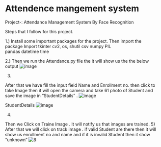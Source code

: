 # Attendence mangement system 
 
Project-: Attendance Management System By Face Recognition

Steps that I follow for this project.

1.)	Install some important packages for the project.
Then import the package
Import
 tkinter 
 cv2, os,
shutil
csv
numpy 
PIL  
pandas 
datetime
time

2.)
Then we run the  Attendance.py file the it will show us the the below output
![image](https://user-images.githubusercontent.com/94756061/167749369-359b6188-eb77-4d7f-98bb-684a18c0bdb0.png)


3)
After that we have fill the input field Name and Enrollment no. then click to take Image then  it will open the camera and take 61 photo of Student and save the image in “StudentDetails” .
![image](https://user-images.githubusercontent.com/94756061/167749104-bf1b6fb8-ae21-4113-b50d-29120b073780.png)


StudentDetails
![image](https://user-images.githubusercontent.com/94756061/167749634-2f0b9472-cd0f-4f1b-8443-e2a3ed282f7a.png)

4)
Then we Click on Traine Image . It will notify us that images are trained.
5)
After that we will click on track image .  if valid Student are there then it will show us enrollment no and name and if it is invalid Student then it show “unknown”
![8](https://user-images.githubusercontent.com/94756061/167750093-3677f6d3-7ba8-4bd8-949b-bac26738cef7.PNG)


